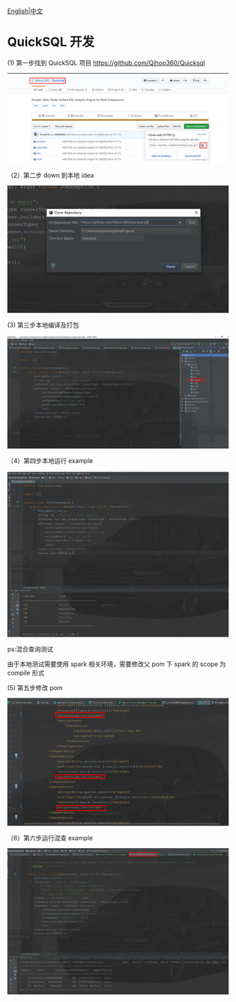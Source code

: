 [English](../../reference/develop.md)|[中文](./develop.md)

# QuickSQL 开发

(1)  第一步找到 QuickSQL 项目 https://github.com/Qihoo360/Quicksql 

![image-20191230004559769](../../images/develop/image-20191230004559769.png)

（2）第二步 down 到本地 idea

<img src="../../images/develop/image-20191230115105541.png" alt="image-20191230115105541" style="zoom:150%;" />

(3) 第三步本地编译及打包

![image-20191230091435673](../../images/develop/image-20191230091435673.png)

（4）第四步本地运行 example

![image-20191230091732159](../../images/develop/image-20191230091732159.png)

ps:混合查询测试

由于本地测试需要使用 spark 相关环境，需要修改父 pom 下 spark 的 scope 为 compile 形式

(5) 第五步修改 pom

![image-20191231172639084](../../images/develop/image-20191231172639084.png)

（6）第六步运行混查 example

![image-20191231172837518](../../images/develop/image-20191231172837518.png)